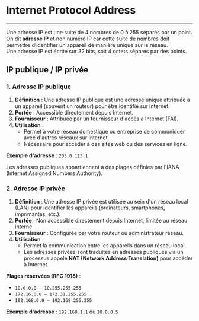 # Internet Protocol Address

---

Une adresse IP est une suite de 4 nombres de 0 à 255 séparés par un point.  
On dit **adresse IP** et non numéro IP car cette suite de nombres doit permettre d’identifier un appareil de manière unique sur le réseau.  
Une adresse IP est écrite sur 32 bits, soit 4 octets séparés par des points.

## IP publique / IP privée

### 1. Adresse IP publique

1. **Définition** : Une adresse IP publique est une adresse unique attribuée à un appareil (souvent un routeur) pour être identifié sur Internet.  
2. **Portée** : Accessible directement depuis Internet.  
3. **Fournisseur** : Attribuée par un fournisseur d'accès à Internet (FAI).  
4. **Utilisation** :  
   - Permet à votre réseau domestique ou entreprise de communiquer avec d'autres réseaux sur Internet.  
   - Nécessaire pour accéder à des sites web ou des services en ligne.  

**Exemple d'adresse** : `203.0.113.1`  

Les adresses publiques appartiennent à des plages définies par l'IANA (Internet Assigned Numbers Authority).

### 2. Adresse IP privée

1. **Définition** : Une adresse IP privée est utilisée au sein d'un réseau local (LAN) pour identifier les appareils (ordinateurs, smartphones, imprimantes, etc.).  
2. **Portée** : Non accessible directement depuis Internet, limitée au réseau interne.  
3. **Fournisseur** : Configurée par votre routeur ou administrateur réseau.  
4. **Utilisation** :  
   - Permet la communication entre les appareils dans un réseau local.  
   - Les adresses privées sont traduites en adresses publiques via un processus appelé **NAT (Network Address Translation)** pour accéder à Internet.  

**Plages réservées (RFC 1918)** :  
- `10.0.0.0 – 10.255.255.255`  
- `172.16.0.0 – 172.31.255.255`  
- `192.168.0.0 – 192.168.255.255`  

**Exemple d'adresse** : `192.168.1.1` ou `10.0.0.5`
